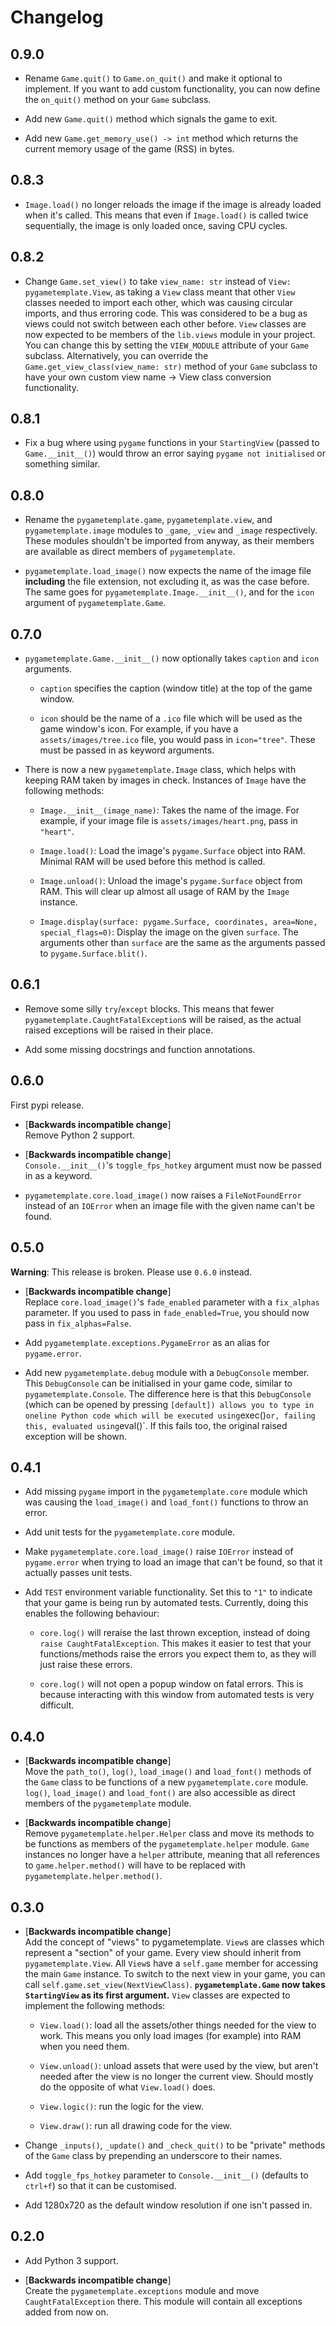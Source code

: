 # Changelog


## 0.9.0

* Rename `Game.quit()` to `Game.on_quit()` and make it optional to implement.
If you want to add custom functionality, you can now define the `on_quit()`
method on your `Game` subclass.

* Add new `Game.quit()` method which signals the game to exit.

* Add new `Game.get_memory_use() -> int` method which returns the current
memory usage of the game (RSS) in bytes.


## 0.8.3

* `Image.load()` no longer reloads the image if the image is already loaded
when it's called. This means that even if `Image.load()` is called twice
sequentially, the image is only loaded once, saving CPU cycles.


## 0.8.2

* Change `Game.set_view()` to take `view_name: str` instead of
`View: pygametemplate.View`, as taking a `View` class meant that
other `View` classes needed to import each other, which was causing
circular imports, and thus erroring code. This was considered to be a bug as
views could not switch between each other before. `View` classes are now expected
to be members of the `lib.views` module in your project. You can change this
by setting the `VIEW_MODULE` attribute of your `Game` subclass.
Alternatively, you can override the `Game.get_view_class(view_name: str)`
method of your `Game` subclass to have your own custom
view name -> View class conversion functionality.


## 0.8.1

* Fix a bug where using `pygame` functions in your `StartingView`
(passed to `Game.__init__()`) would throw an error saying
`pygame not initialised` or something similar.


## 0.8.0

* Rename the `pygametemplate.game`, `pygametemplate.view`, and `pygametemplate.image`
modules to `_game`, `_view` and `_image` respectively.
These modules shouldn't be imported from anyway, as their members
are available as direct members of `pygametemplate`.

* `pygametemplate.load_image()` now expects the name of the image file
**including** the file extension, not excluding it, as was the case before.
The same goes for `pygametemplate.Image.__init__()`,
and for the `icon` argument of `pygametemplate.Game`.


## 0.7.0

* `pygametemplate.Game.__init__()` now optionally takes
`caption` and `icon` arguments.
	* `caption` specifies the caption (window title) at the top of the game window.

	* `icon` should be the name of a `.ico` file
	which will be used as the game window's icon.
	For example, if you have a `assets/images/tree.ico` file,
	you would pass in `icon="tree"`.
	These must be passed in as keyword arguments.

* There is now a new `pygametemplate.Image` class,
which helps with keeping RAM taken by images in check.
Instances of `Image` have the following methods:
	* `Image.__init__(image_name)`: Takes the name of the image.
	For example, if your image file is `assets/images/heart.png`,
	pass in `"heart"`.

	* `Image.load()`: Load the image's `pygame.Surface` object into RAM.
	Minimal RAM will be used before this method is called.

	* `Image.unload()`: Unload the image's `pygame.Surface` object from RAM.
	This will clear up almost all usage of RAM by the `Image` instance.

	* `Image.display(surface: pygame.Surface, coordinates, area=None, special_flags=0)`:
	Display the image on the given `surface`. The arguments other than `surface`
	are the same as the arguments passed to `pygame.Surface.blit()`.


## 0.6.1

* Remove some silly `try`/`except` blocks.
This means that fewer `pygametemplate.CaughtFatalException`s will be raised,
as the actual raised exceptions will be raised in their place.

* Add some missing docstrings and function annotations.


## 0.6.0

First pypi release.

* [**Backwards incompatible change**]<br>
Remove Python 2 support.

* [**Backwards incompatible change**]<br>
`Console.__init__()`'s `toggle_fps_hotkey` argument must now be passed in as a keyword.

* `pygametemplate.core.load_image()` now raises a `FileNotFoundError` instead
of an `IOError` when an image file with the given name can't be found.


## 0.5.0

**Warning**: This release is broken. Please use `0.6.0` instead.

* [**Backwards incompatible change**]<br>
Replace `core.load_image()`'s `fade_enabled` parameter with a `fix_alphas`
parameter. If you used to pass in `fade_enabled=True`, you should now pass in
`fix_alphas=False`.

* Add `pygametemplate.exceptions.PygameError` as an alias for `pygame.error`.

* Add new `pygametemplate.debug` module with a `DebugConsole` member.
This `DebugConsole` can be initialised in your game code, similar to
`pygametemplate.Console`. The difference here is that this `DebugConsole`
(which can be opened by pressing ` [default]) allows you to type in oneline
Python code which will be executed using `exec()` or, failing this,
evaluated using `eval()`. If this fails too, the original raised exception
will be shown.


## 0.4.1

* Add missing `pygame` import in the `pygametemplate.core` module which
was causing the `load_image()` and `load_font()` functions to throw an error.

* Add unit tests for the `pygametemplate.core` module.

* Make `pygametemplate.core.load_image()` raise `IOError` instead of `pygame.error`
when trying to load an image that can't be found, so that it actually passes unit tests.

* Add `TEST` environment variable functionality.
Set this to `"1"` to indicate that your game is being run by automated tests.
Currently, doing this enables the following behaviour:
    * `core.log()` will reraise the last thrown exception,
    instead of doing `raise CaughtFatalException`.
    This makes it easier to test that your functions/methods raise
    the errors you expect them to, as they will just raise these errors.

    * `core.log()` will not open a popup window on fatal errors.
    This is because interacting with this window from automated tests is very difficult.


## 0.4.0

* [**Backwards incompatible change**]<br>
Move the `path_to()`, `log()`, `load_image()` and `load_font()` methods of
the `Game` class to be functions of a new `pygametemplate.core` module.
`log()`, `load_image()` and `load_font()` are also accessible as direct
members of the `pygametemplate` module.

* [**Backwards incompatible change**]<br>
Remove `pygametemplate.helper.Helper` class and move its methods to
be functions as members of the `pygametemplate.helper` module.
`Game` instances no longer have a `helper` attribute, meaning that all
references to `game.helper.method()` will have to be replaced with
`pygametemplate.helper.method()`.


## 0.3.0

* [**Backwards incompatible change**]<br>
Add the concept of "views" to pygametemplate.
`View`s are classes which represent a "section" of your game.
Every view should inherit from `pygametemplate.View`.
All `View`s have a `self.game` member for accessing the main `Game` instance.
To switch to the next view in your game, you can call `self.game.set_view(NextViewClass)`.
**`pygametemplate.Game` now takes `StartingView` as its first argument.**
`View` classes are expected to implement the following methods:
    * `View.load()`: load all the assets/other things needed for the view to work.
    This means you only load images (for example) into RAM when you need them.

    * `View.unload()`: unload assets that were used by the view,
    but aren't needed after the view is no longer the current view.
    Should mostly do the opposite of what `View.load()` does.

    * `View.logic()`: run the logic for the view.

    * `View.draw()`: run all drawing code for the view.

* Change `_inputs()`, `_update()` and `_check_quit()` to be "private" methods
of the `Game` class by prepending an underscore to their names.

* Add `toggle_fps_hotkey` parameter to `Console.__init__()`
(defaults to `ctrl+f`) so that it can be customised.

* Add 1280x720 as the default window resolution if one isn't passed in.


## 0.2.0

* Add Python 3 support.

* [**Backwards incompatible change**]<br>
Create the `pygametemplate.exceptions` module and move `CaughtFatalException` there.
This module will contain all exceptions added from now on.
